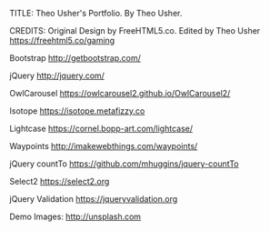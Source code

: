 
TITLE: 
Theo Usher's Portfolio. By Theo Usher.



CREDITS:
Original Design by FreeHTML5.co. Edited by Theo Usher
https://freehtml5.co/gaming


Bootstrap
http://getbootstrap.com/

jQuery
http://jquery.com/

OwlCarousel
https://owlcarousel2.github.io/OwlCarousel2/

Isotope
https://isotope.metafizzy.co

Lightcase
https://cornel.bopp-art.com/lightcase/

Waypoints
http://imakewebthings.com/waypoints/

jQuery countTo
https://github.com/mhuggins/jquery-countTo

Select2
https://select2.org

jQuery Validation
https://jqueryvalidation.org

Demo Images:
http://unsplash.com

